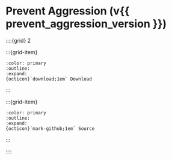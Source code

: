 # Prevent Aggression (v{{ prevent_aggression_version }})

::::{grid} 2

:::{grid-item}
```{button-link} https://api.smithed.dev/v2/download?pack=prevent-aggression
:color: primary
:outline:
:expand:
{octicon}`download;1em` Download
```
:::

:::{grid-item}
```{button-link} https://github.com/Smithed-MC/Libraries/tree/main/smithed_libraries/packs/prevent-aggression/
:color: primary
:outline:
:expand:
{octicon}`mark-github;1em` Source
```
:::

::::

```{include} prevent-aggression/team.md
```
